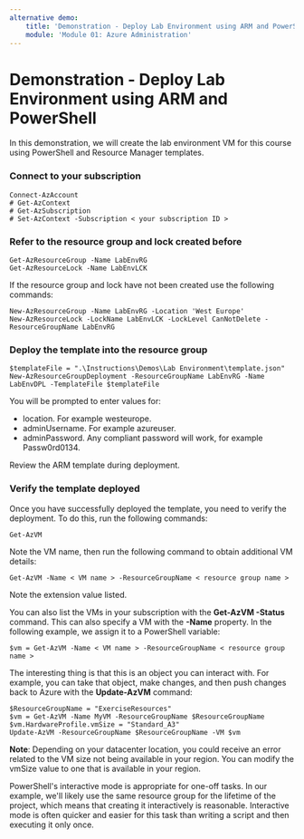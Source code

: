 ```yaml
---
alternative demo:
    title: 'Demonstration - Deploy Lab Environment using ARM and PowerShell'
    module: 'Module 01: Azure Administration'
---
```


# Demonstration - Deploy Lab Environment using ARM and PowerShell 
In this demonstration, we will create the lab environment VM for this course using PowerShell and Resource Manager templates.

### Connect to your subscription 

``` posh
Connect-AzAccount
# Get-AzContext
# Get-AzSubscription
# Set-AzContext -Subscription < your subscription ID >
```

### Refer to the resource group and lock created before 

``` posh
Get-AzResourceGroup -Name LabEnvRG
Get-AzResourceLock -Name LabEnvLCK
```

If the resource group and lock have not been created use the following commands:

``` posh
New-AzResourceGroup -Name LabEnvRG -Location 'West Europe'
New-AzResourceLock -LockName LabEnvLCK -LockLevel CanNotDelete -ResourceGroupName LabEnvRG
```

### Deploy the template into the resource group 

``` posh
$templateFile = ".\Instructions\Demos\Lab Environment\template.json"
New-AzResourceGroupDeployment -ResourceGroupName LabEnvRG -Name LabEnvDPL -TemplateFile $templateFile
```

You will be prompted to enter values for:
- location. For example westeurope.
- adminUsername. For example azureuser.
- adminPassword. Any compliant password will work, for example Passw0rd0134.

Review the ARM template during deployment.

### Verify the template deployed 
Once you have successfully deployed the template, you need to verify the deployment. To do this, run the following commands:

``` posh
Get-AzVM
```

Note the VM name, then run the following command to obtain additional VM details:

```posh
Get-AzVM -Name < VM name > -ResourceGroupName < resource group name >
```

Note the extension value listed.

You can also list the VMs in your subscription with the **Get-AzVM -Status** command. This can also specify a VM with the **-Name** property. In the following example, we assign it to a PowerShell variable:

``` posh
$vm = Get-AzVM -Name < VM name > -ResourceGroupName < resource group name >
```

The interesting thing is that this is an object you can interact with. For example, you can take that object, make changes, and then push changes back to Azure with the **Update-AzVM** command:

``` posh
$ResourceGroupName = "ExerciseResources"
$vm = Get-AzVM -Name MyVM -ResourceGroupName $ResourceGroupName
$vm.HardwareProfile.vmSize = "Standard_A3"
Update-AzVM -ResourceGroupName $ResourceGroupName -VM $vm
```

**Note**: Depending on your datacenter location, you could receive an error related to the VM size not being available in your region. You can modify the vmSize value to one that is available in your region.

PowerShell\'s interactive mode is appropriate for one-off tasks. In our example, we\'ll likely use the same resource group for the lifetime of the project, which means that creating it interactively is reasona­ble. Interactive mode is often quicker and easier for this task than writing a script and then executing it only once.
